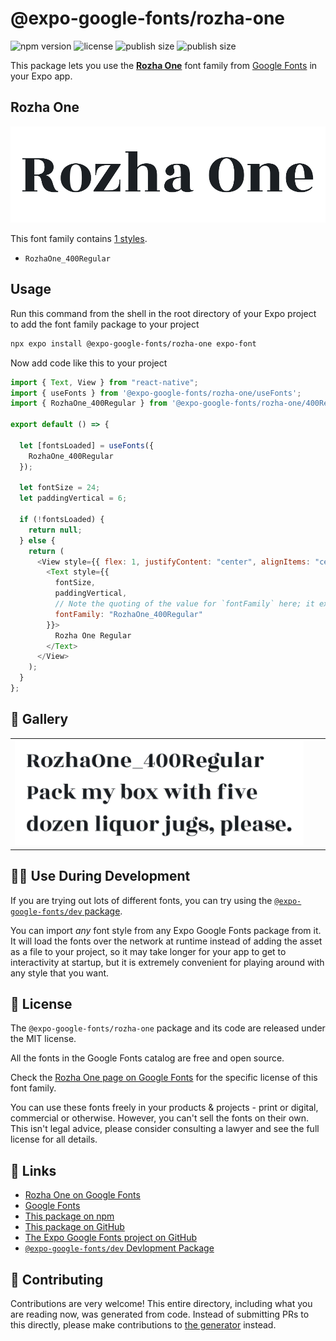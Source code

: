 # @expo-google-fonts/rozha-one

![npm version](https://flat.badgen.net/npm/v/@expo-google-fonts/rozha-one)
![license](https://flat.badgen.net/github/license/expo/google-fonts)
![publish size](https://flat.badgen.net/packagephobia/install/@expo-google-fonts/rozha-one)
![publish size](https://flat.badgen.net/packagephobia/publish/@expo-google-fonts/rozha-one)

This package lets you use the [**Rozha One**](https://fonts.google.com/specimen/Rozha+One) font family from [Google Fonts](https://fonts.google.com/) in your Expo app.

## Rozha One

![Rozha One](./font-family.png)

This font family contains [1 styles](#-gallery).

- `RozhaOne_400Regular`

## Usage

Run this command from the shell in the root directory of your Expo project to add the font family package to your project

```sh
npx expo install @expo-google-fonts/rozha-one expo-font
```

Now add code like this to your project

```js
import { Text, View } from "react-native";
import { useFonts } from '@expo-google-fonts/rozha-one/useFonts';
import { RozhaOne_400Regular } from '@expo-google-fonts/rozha-one/400Regular';

export default () => {

  let [fontsLoaded] = useFonts({
    RozhaOne_400Regular
  });

  let fontSize = 24;
  let paddingVertical = 6;

  if (!fontsLoaded) {
    return null;
  } else {
    return (
      <View style={{ flex: 1, justifyContent: "center", alignItems: "center" }}>
        <Text style={{
          fontSize,
          paddingVertical,
          // Note the quoting of the value for `fontFamily` here; it expects a string!
          fontFamily: "RozhaOne_400Regular"
        }}>
          Rozha One Regular
        </Text>
      </View>
    );
  }
};
```

## 🔡 Gallery


||||
|-|-|-|
|![RozhaOne_400Regular](./400Regular/RozhaOne_400Regular.ttf.png)||||


## 👩‍💻 Use During Development

If you are trying out lots of different fonts, you can try using the [`@expo-google-fonts/dev` package](https://github.com/expo/google-fonts/tree/master/font-packages/dev#readme).

You can import _any_ font style from any Expo Google Fonts package from it. It will load the fonts over the network at runtime instead of adding the asset as a file to your project, so it may take longer for your app to get to interactivity at startup, but it is extremely convenient for playing around with any style that you want.


## 📖 License

The `@expo-google-fonts/rozha-one` package and its code are released under the MIT license.

All the fonts in the Google Fonts catalog are free and open source.

Check the [Rozha One page on Google Fonts](https://fonts.google.com/specimen/Rozha+One) for the specific license of this font family.

You can use these fonts freely in your products & projects - print or digital, commercial or otherwise. However, you can't sell the fonts on their own. This isn't legal advice, please consider consulting a lawyer and see the full license for all details.

## 🔗 Links

- [Rozha One on Google Fonts](https://fonts.google.com/specimen/Rozha+One)
- [Google Fonts](https://fonts.google.com/)
- [This package on npm](https://www.npmjs.com/package/@expo-google-fonts/rozha-one)
- [This package on GitHub](https://github.com/expo/google-fonts/tree/master/font-packages/rozha-one)
- [The Expo Google Fonts project on GitHub](https://github.com/expo/google-fonts)
- [`@expo-google-fonts/dev` Devlopment Package](https://github.com/expo/google-fonts/tree/master/font-packages/dev)

## 🤝 Contributing

Contributions are very welcome! This entire directory, including what you are reading now, was generated from code. Instead of submitting PRs to this directly, please make contributions to [the generator](https://github.com/expo/google-fonts/tree/master/packages/generator) instead.
